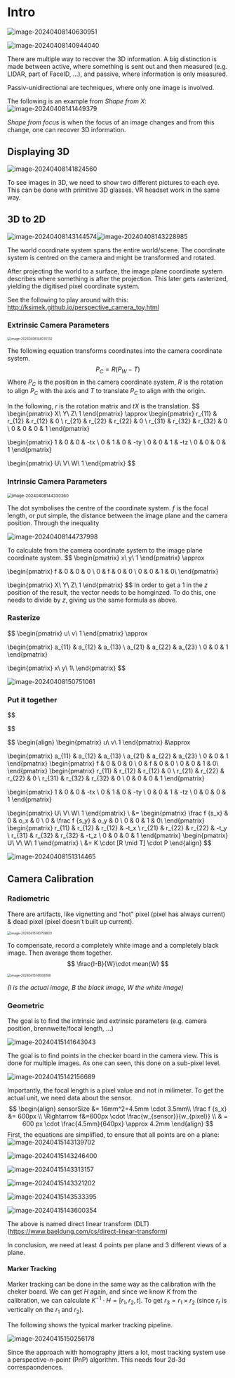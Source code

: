 # Intro

![image-20240408140630951](./res/Intro/image-20240408140630951.png)

![image-20240408140944040](./res/Intro/image-20240408140944040.png)

There are multiple way to recover the 3D information. A big distinction is made between active, where something is sent out and then measured (e.g. LIDAR, part of FaceID, ...), and passive, where information is only measured. 

Passiv-unidirectional are techniques, where only one image is involved.

The following is an example from *Shape from X*: ![image-20240408141449379](./res/Intro/image-20240408141449379.png)

*Shape from focus* is when the focus of an image changes and from this change, one can recover 3D information.

## Displaying 3D

![image-20240408141824560](./res/Intro/image-20240408141824560.png)

To see images in 3D, we need to show two different pictures to each eye. This can be done with primitive 3D glasses. VR headset work in the same way.

## 3D to 2D

![image-20240408143144574](./res/Intro/image-20240408143144574.png)![image-20240408143228985](./res/Intro/image-20240408143228985.png)

The world coordinate system spans the entire world/scene. The coordinate system is centred on the camera and might be transformed and rotated.

After projecting the world to a surface, the image plane coordinate system describes where something is after the projection. This later gets rasterized, yielding the digitised pixel coordinate system.

See the following to play around with this: http://ksimek.github.io/perspective_camera_toy.html

### Extrinsic Camera Parameters

<img src="./res/Intro/image-20240408144035132.png" alt="image-20240408144035132" style="zoom:50%;" />

The following equation transforms coordinates into the camera coordinate system.
$$
P_C = R(P_W - T)
$$
Where $P_C$ is the position in the camera coordinate system, $R$ is the rotation to align $P_C$ with the axis and $T$ to translate $P_C$ to align with the origin.

In the following, $r$ is the rotation matrix and $tX$ is the translation.
$$
\begin{pmatrix}
	X\\
	Y\\
	Z\\
	1
\end{pmatrix}
\approx
\begin{pmatrix}
	r_{11} & r_{12} & r_{12} & 0 \\
	r_{21} & r_{22} & r_{22} & 0 \\
	r_{31} & r_{32} & r_{32} & 0 \\
	0 & 0 & 0 & 1
\end{pmatrix}

\begin{pmatrix}
	1 & 0 & 0 & -tx \\
	0 & 1 & 0 & -ty \\
	0 & 0 & 1 & -tz \\
	0 & 0 & 0 & 1
\end{pmatrix}

\begin{pmatrix}
	U\\
	V\\
	W\\
	1
\end{pmatrix}
$$

### Intrinsic Camera Parameters

<img src="./res/Intro/image-20240408144330360.png" alt="image-20240408144330360" style="zoom:67%;" />

The dot symbolises the centre of the coordinate system. $f$ is the focal length, or put simple, the distance between the image plane and the camera position. Through the inequality

![image-20240408144737998](./res/Intro/image-20240408144737998.png)

To calculate from the camera coordinate system to the image plane coordinate system.
$$
\begin{pmatrix}
	x\\
	y\\
	1
\end{pmatrix}
\approx

\begin{pmatrix}
	f & 0 & 0 & 0 \\
	0 & f & 0 & 0 \\
	0 & 0 & 1 & 0\\
\end{pmatrix}

\begin{pmatrix}
	X\\
	Y\\
	Z\\
	1
\end{pmatrix}
$$
In order to get a $1$ in the $z$ position of the result, the vector needs to be homginzed. To do this, one needs to divide by $z$, giving us the same formula as above.

### Rasterize 

$$
\begin{pmatrix}
	u\\
	v\\
	1
\end{pmatrix}
\approx

\begin{pmatrix}
	a_{11} & a_{12} & a_{13} \\
	a_{21} & a_{22} & a_{23} \\
	0 & 0 & 1
\end{pmatrix}

\begin{pmatrix}
	x\\
	y\\
	1\\
\end{pmatrix}
$$

![image-20240408150751061](./res/Intro/image-20240408150751061.png)

### Put it together

$$

$$

$$
\begin{align}
\begin{pmatrix}
	u\\
	v\\
	1
\end{pmatrix}
&\approx

\begin{pmatrix}
	a_{11} & a_{12} & a_{13} \\
	a_{21} & a_{22} & a_{23} \\
	0 & 0 & 1
\end{pmatrix}
\begin{pmatrix}
	f & 0 & 0 & 0 \\
	0 & f & 0 & 0 \\
	0 & 0 & 1 & 0\\
\end{pmatrix}
\begin{pmatrix}
	r_{11} & r_{12} & r_{12} & 0 \\
	r_{21} & r_{22} & r_{22} & 0 \\
	r_{31} & r_{32} & r_{32} & 0 \\
	0 & 0 & 0 & 1
\end{pmatrix}

\begin{pmatrix}
	1 & 0 & 0 & -tx \\
	0 & 1 & 0 & -ty \\
	0 & 0 & 1 & -tz \\
	0 & 0 & 0 & 1
\end{pmatrix}

\begin{pmatrix}
	U\\
	V\\
	W\\
	1
\end{pmatrix}
\\
&=
\begin{pmatrix}
	\frac f {s_x} & 0 & o_x & 0 \\
	0 & \frac f {s_y} & o_y & 0 \\
	0 & 0 & 1 & 0\\
\end{pmatrix}
\begin{pmatrix}
	r_{11} & r_{12} & r_{12} & -t_x \\
	r_{21} & r_{22} & r_{22} & -t_y \\
	r_{31} & r_{32} & r_{32} & -t_z \\
	0 & 0 & 0 & 1
\end{pmatrix}
\begin{pmatrix}
	U\\
	V\\
	W\\
	1
\end{pmatrix}
\\
&= K \cdot [R \mid T] \cdot P
\end{align}
$$

![image-20240408151314465](./res/Intro/image-20240408151314465.png)

## Camera Calibration 

### Radiometric

There are artifacts, like vignetting and "hot" pixel (pixel has always current) & dead pixel (pixel doesn't built up current).

<img src="./res/Intro/image-20240415140759803.png" alt="image-20240415140759803" style="zoom:50%;" />

To compensate, record a completely white image and a completely black image. Then average them together.
$$
\frac{I-B}{W}\cdot mean(W)
$$


<img src="./res/Intro/image-20240415141006188.png" alt="image-20240415141006188" style="zoom:50%;" />

*(I is the actual image, B the black image, W the white image)*

### Geometric

The goal is to find the intrinsic and extrinsic parameters (e.g. camera position, brennweite/focal length, ...)

![image-20240415141643043](./res/Intro/image-20240415141643043.png)

The goal is to find points in the checker board in the camera view. This is done for multiple images. As one can seen, this done on a sub-pixel level.

![image-20240415142156689](./res/Intro/image-20240415142156689.png)

Importantly, the focal length is a pixel value and not in milimeter. To get the actual unit, we need data about the sensor.
$$
\begin{align}
sensorSize &= 16mm^2=4.5mm \cdot 3.5mm\\
\frac f {s_x} &= 600px \\
\Rightarrow f&=600px \cdot \frac{w_{sensor}}{w_{pixel}} \\
& = 600 px \cdot \frac{4.5mm}{640px} \approx 4.2mm
\end{align}
$$
First, the equations are simplified, to ensure that all points are on a plane:![image-20240415143139702](./res/Intro/image-20240415143139702.png)

![image-20240415143246400](./res/Intro/image-20240415143307024.png)

![image-20240415143313157](./res/Intro/image-20240415143313157.png)

![image-20240415143321202](./res/Intro/image-20240415143321202.png)

![image-20240415143533395](./res/Intro/image-20240415143533395.png)



![image-20240415143600354](./res/Intro/image-20240415143600354.png)

The above is named direct linear transform (DLT) (https://www.baeldung.com/cs/direct-linear-transform)

In conclusion, we need at least 4 points per plane and 3 different views of a plane.

#### Marker Tracking

Marker tracking can be done in the same way as the calibration with the cheker board. We can get $H$ again, and since we know $K$ from the calibration, we can calculate $K^{-1}\cdot H=[r_1, r_2, t]$. To get $r_3 = r_1 \times r_2$ (since $r_r$ is vertically on the $r_1$ and $r_2$​).

The following shows the typical marker tracking pipeline.

![image-20240415150256178](./res/Intro/image-20240415150256178.png) 

Since the approach with homography jitters a lot, most tracking system use a perspective-$n$-point (PnP) algorithm. This needs four 2d-3d correspaondences. 